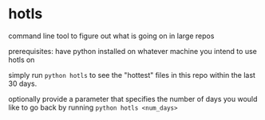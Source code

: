 # hotls
command line tool to figure out what is going on in large repos

prerequisites: have python installed on whatever machine you intend to use hotls on

simply run `python hotls` to see the "hottest" files in this repo within the last 30 days.

optionally provide a parameter that specifies the number of days you would like to go back by running `python hotls <num_days>`
